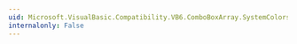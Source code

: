```yaml
---
uid: Microsoft.VisualBasic.Compatibility.VB6.ComboBoxArray.SystemColorsChanged
internalonly: False
---
```

